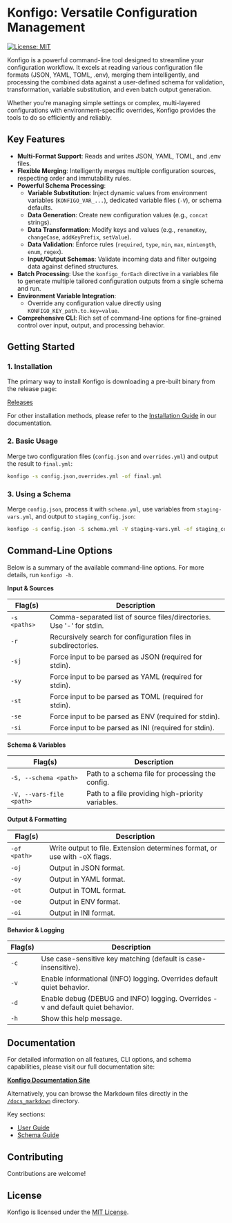 # Konfigo: Versatile Configuration Management

[![License: MIT](https://img.shields.io/badge/License-MIT-yellow.svg)](https://opensource.org/licenses/MIT)

Konfigo is a powerful command-line tool designed to streamline your configuration workflow. It excels at reading various configuration file formats (JSON, YAML, TOML, .env), merging them intelligently, and processing the combined data against a user-defined schema for validation, transformation, variable substitution, and even batch output generation.

Whether you're managing simple settings or complex, multi-layered configurations with environment-specific overrides, Konfigo provides the tools to do so efficiently and reliably.

## Key Features

*   **Multi-Format Support**: Reads and writes JSON, YAML, TOML, and .env files.
*   **Flexible Merging**: Intelligently merges multiple configuration sources, respecting order and immutability rules.
*   **Powerful Schema Processing**:
    *   **Variable Substitution**: Inject dynamic values from environment variables (`KONFIGO_VAR_...`), dedicated variable files (`-V`), or schema defaults.
    *   **Data Generation**: Create new configuration values (e.g., `concat` strings).
    *   **Data Transformation**: Modify keys and values (e.g., `renameKey`, `changeCase`, `addKeyPrefix`, `setValue`).
    *   **Data Validation**: Enforce rules (`required`, `type`, `min`, `max`, `minLength`, `enum`, `regex`).
    *   **Input/Output Schemas**: Validate incoming data and filter outgoing data against defined structures.
*   **Batch Processing**: Use the `konfigo_forEach` directive in a variables file to generate multiple tailored configuration outputs from a single schema and run.
*   **Environment Variable Integration**:
    *   Override any configuration value directly using `KONFIGO_KEY_path.to.key=value`.
*   **Comprehensive CLI**: Rich set of command-line options for fine-grained control over input, output, and processing behavior.

## Getting Started

### 1. Installation

The primary way to install Konfigo is downloading a pre-built binary from the release page:

[Releases](https://github.com/ebogdum/konfigo/releases)

For other installation methods, please refer to the [Installation Guide](docs_markdown/installation.md) in our documentation.

### 2. Basic Usage

Merge two configuration files (`config.json` and `overrides.yml`) and output the result to `final.yml`:

```bash
konfigo -s config.json,overrides.yml -of final.yml
```

### 3. Using a Schema

Merge `config.json`, process it with `schema.yml`, use variables from `staging-vars.yml`, and output to `staging_config.json`:

```bash
konfigo -s config.json -S schema.yml -V staging-vars.yml -of staging_config.json
```

## Command-Line Options

Below is a summary of the available command-line options. For more details, run `konfigo -h`.

**Input & Sources**

| Flag(s)                 | Description                                                                 |
|-------------------------|-----------------------------------------------------------------------------|
| `-s <paths>`            | Comma-separated list of source files/directories. Use '-' for stdin.        |
| `-r`                    | Recursively search for configuration files in subdirectories.               |
| `-sj`                   | Force input to be parsed as JSON (required for stdin).                      |
| `-sy`                   | Force input to be parsed as YAML (required for stdin).                      |
| `-st`                   | Force input to be parsed as TOML (required for stdin).                      |
| `-se`                   | Force input to be parsed as ENV (required for stdin).                       |
| `-si`                   | Force input to be parsed as INI (required for stdin).                       |

**Schema & Variables**

| Flag(s)                 | Description                                                                 |
|-------------------------|-----------------------------------------------------------------------------|
| `-S, --schema <path>`   | Path to a schema file for processing the config.                            |
| `-V, --vars-file <path>`| Path to a file providing high-priority variables.                           |

**Output & Formatting**

| Flag(s)                 | Description                                                                 |
|-------------------------|-----------------------------------------------------------------------------|
| `-of <path>`            | Write output to file. Extension determines format, or use with -oX flags.   |
| `-oj`                   | Output in JSON format.                                                      |
| `-oy`                   | Output in YAML format.                                                      |
| `-ot`                   | Output in TOML format.                                                      |
| `-oe`                   | Output in ENV format.                                                       |
| `-oi`                   | Output in INI format.                                                       |

**Behavior & Logging**

| Flag(s)                 | Description                                                                 |
|-------------------------|-----------------------------------------------------------------------------|
| `-c`                    | Use case-sensitive key matching (default is case-insensitive).              |
| `-v`                    | Enable informational (INFO) logging. Overrides default quiet behavior.      |
| `-d`                    | Enable debug (DEBUG and INFO) logging. Overrides -v and default quiet behavior. |
| `-h`                    | Show this help message.                                                     |

## Documentation

For detailed information on all features, CLI options, and schema capabilities, please visit our full documentation site:

**[Konfigo Documentation Site](https://ebogdum.github.io/konfigo/)**

Alternatively, you can browse the Markdown files directly in the [`/docs_markdown`](docs_markdown) directory.

Key sections:
*   [User Guide](docs_markdown/guide/index.md)
*   [Schema Guide](docs_markdown/schema/index.md)

## Contributing

Contributions are welcome!

## License

Konfigo is licensed under the [MIT License](./LICENSE).

